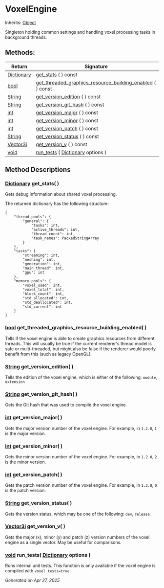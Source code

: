# VoxelEngine

Inherits: [Object](https://docs.godotengine.org/en/stable/classes/class_object.html)

Singleton holding common settings and handling voxel processing tasks in background threads.

## Methods: 


Return                                                                              | Signature                                                                                                                 
----------------------------------------------------------------------------------- | --------------------------------------------------------------------------------------------------------------------------
[Dictionary](https://docs.godotengine.org/en/stable/classes/class_dictionary.html)  | [get_stats](#i_get_stats) ( ) const                                                                                       
[bool](https://docs.godotengine.org/en/stable/classes/class_bool.html)              | [get_threaded_graphics_resource_building_enabled](#i_get_threaded_graphics_resource_building_enabled) ( ) const           
[String](https://docs.godotengine.org/en/stable/classes/class_string.html)          | [get_version_edition](#i_get_version_edition) ( ) const                                                                   
[String](https://docs.godotengine.org/en/stable/classes/class_string.html)          | [get_version_git_hash](#i_get_version_git_hash) ( ) const                                                                 
[int](https://docs.godotengine.org/en/stable/classes/class_int.html)                | [get_version_major](#i_get_version_major) ( ) const                                                                       
[int](https://docs.godotengine.org/en/stable/classes/class_int.html)                | [get_version_minor](#i_get_version_minor) ( ) const                                                                       
[int](https://docs.godotengine.org/en/stable/classes/class_int.html)                | [get_version_patch](#i_get_version_patch) ( ) const                                                                       
[String](https://docs.godotengine.org/en/stable/classes/class_string.html)          | [get_version_status](#i_get_version_status) ( ) const                                                                     
[Vector3i](https://docs.godotengine.org/en/stable/classes/class_vector3i.html)      | [get_version_v](#i_get_version_v) ( ) const                                                                               
[void](#)                                                                           | [run_tests](#i_run_tests) ( [Dictionary](https://docs.godotengine.org/en/stable/classes/class_dictionary.html) options )  
<p></p>

## Method Descriptions

### [Dictionary](https://docs.godotengine.org/en/stable/classes/class_dictionary.html)<span id="i_get_stats"></span> **get_stats**( ) 

Gets debug information about shared voxel processing.

The returned dictionary has the following structure:

```
{
	"thread_pools": {
		"general": {
			"tasks": int,
			"active_threads": int,
			"thread_count": int,
			"task_names": PackedStringArray
		}
	},
	"tasks": {
		"streaming": int,
		"meshing": int,
		"generation": int,
		"main_thread": int,
		"gpu": int
	},
	"memory_pools": {
		"voxel_used": int,
		"voxel_total": int,
		"block_count": int,
		"std_allocated": int,
		"std_deallocated": int,
		"std_current": int
	}
}
```

### [bool](https://docs.godotengine.org/en/stable/classes/class_bool.html)<span id="i_get_threaded_graphics_resource_building_enabled"></span> **get_threaded_graphics_resource_building_enabled**( ) 

Tells if the voxel engine is able to create graphics resources from different threads. This will usually be true if the current renderer's thread model is safe or multi-threaded, but might also be false if the renderer would poorly benefit from this (such as legacy OpenGL).

### [String](https://docs.godotengine.org/en/stable/classes/class_string.html)<span id="i_get_version_edition"></span> **get_version_edition**( ) 

Tells the edition of the voxel engine, which is either of the following: `module`, `extension`

### [String](https://docs.godotengine.org/en/stable/classes/class_string.html)<span id="i_get_version_git_hash"></span> **get_version_git_hash**( ) 

Gets the Git hash that was used to compile the voxel engine.

### [int](https://docs.godotengine.org/en/stable/classes/class_int.html)<span id="i_get_version_major"></span> **get_version_major**( ) 

Gets the major version number of the voxel engine. For example, in `1.2.0`, `1` is the major version.

### [int](https://docs.godotengine.org/en/stable/classes/class_int.html)<span id="i_get_version_minor"></span> **get_version_minor**( ) 

Gets the minor version number of the voxel engine. For example, in `1.2.0`, `2` is the minor version.

### [int](https://docs.godotengine.org/en/stable/classes/class_int.html)<span id="i_get_version_patch"></span> **get_version_patch**( ) 

Gets the patch version number of the voxel engine. For example, in `1.2.0`, `0` is the patch version.

### [String](https://docs.godotengine.org/en/stable/classes/class_string.html)<span id="i_get_version_status"></span> **get_version_status**( ) 

Gets the version status, which may be one of the following: `dev`, `release`

### [Vector3i](https://docs.godotengine.org/en/stable/classes/class_vector3i.html)<span id="i_get_version_v"></span> **get_version_v**( ) 

Gets the major (x), minor (y) and patch (z) version numbers of the voxel engine as a single vector. May be useful for comparisons.

### [void](#)<span id="i_run_tests"></span> **run_tests**( [Dictionary](https://docs.godotengine.org/en/stable/classes/class_dictionary.html) options ) 

Runs internal unit tests. This function is only available if the voxel engine is compiled with `voxel_tests=true`.

_Generated on Apr 27, 2025_
